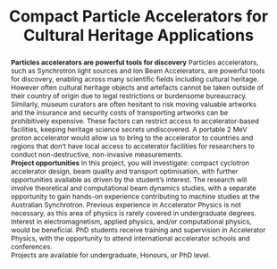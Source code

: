 ---
title: Compact Particle Accelerators for Cultural Heritage Applications

summary: 'Particles accelerators, such as Synchrotron light sources and Ion Beam Accelerators, are powerful tools for discovery,'
abstract:  |-
    **Particles accelerators are powerful tools for discovery**
    Particles accelerators, such as Synchrotron light sources and Ion Beam Accelerators, are powerful tools for discovery, enabling across many scientific fields including cultural heritage. However often cultural heritage objects and artefacts cannot be taken outside of their country of origin due to legal restrictions or burdensome bureaucracy. Similarly, museum curators are often hesitant to risk moving valuable artworks and the insurance and security costs of transporting artworks can be prohibitively expensive. These factors can restrict access to accelerator-based facilities, keeping heritage science secrets undiscovered. A portable 2 MeV proton accelerator would allow us to bring to the accelerator to countries and regions that don’t have local access to accelerator facilities for researchers to conduct non-destructive, non-invasive measurements. 

    **Project opportunities**
    In this project, you will investigate: compact cyclotron accelerator design, beam quality and transport optimisation, with further opportunities available as driven by the student’s interest. The research will involve theoretical and computational beam dynamics studies, with a separate opportunity to gain hands-on experience contributing to machine studies at the Australian Synchrotron. 
    Previous experience in Accelerator Physics is not necessary, as this area of physics is rarely covered in undergraduate degrees. Interest in electromagnetism, applied physics, and/or computational physics, would be beneficial. PhD students receive training and supervision in Accelerator Physics, with the opportunity to attend international accelerator schools and conferences. 

    Projects are available for undergraduate, Honours, or PhD level. 

authors:
  - admin

tags: []

# Is this a featured talk? (true/false)
featured: false

image:
  caption: 'Image credit: [**Unsplash**](https://unsplash.com/photos/bzdhc5b3Bxs)'
  focal_point: Right

links:
#  - icon: twitter
#    icon_pack: fab
#    name: Follow
#    url: https://twitter.com/georgecushen
url_code: ''
url_pdf: ''
url_slides: ''
url_video: ''

# Markdown Slides (optional).
#   Associate this talk with Markdown slides.
#   Simply enter your slide deck's filename without extension.
#   E.g. `slides = "example-slides"` references `content/slides/example-slides.md`.
#   Otherwise, set `slides = ""`.
slides: ""

# Projects (optional).
#   Associate this post with one or more of your projects.
#   Simply enter your project's folder or file name without extension.
#   E.g. `projects = ["internal-project"]` references `content/project/deep-learning/index.md`.
#   Otherwise, set `projects = []`.
projects:
  - FCC_ee
---